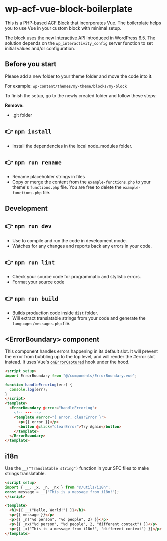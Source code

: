 # wp-acf-vue-block-boilerplate

This is a PHP-based [ACF Block](https://www.advancedcustomfields.com/resources/blocks/) that incorporates Vue.
The boilerplate helps you to use Vue in your custom block with minimal setup.

The block uses the new [Interactive API](https://developer.wordpress.org/block-editor/reference-guides/interactivity-api/api-reference/#server-functions) introduced in WordPress 6.5.
The solution depends on the `wp_interactivity_config` server function to set initial values and/or configuration.

## Before you start

Please add a new folder to your theme folder and move the code into it.

For example: `wp-content/themes/my-theme/blocks/my-block`

To finish the setup, go to the newly created folder and follow these steps:

**Remove:**
* .git folder

## 👉  `npm install`
* Install the dependencies in the local node_modules folder.

## 👉  `npm run rename`
* Rename placeholder strings in files
* Copy or merge the content from the `example-functions.php` to your theme's `functions.php` file. You are free to delete the `example-functions.php` file.

## Development

## 👉  `npm run dev`
* Use to compile and run the code in development mode.
* Watches for any changes and reports back any errors in your code.
  
## 👉  `npm run lint`
* Check your source code for programmatic and stylistic errors. 
* Format your source code

## 👉  `npm run build`
- Builds production code inside `dist` folder.
- Will extract translatable strings from your code and generate the `languages/messages.php` file.

## &lt;ErrorBoundary&gt; component

This component handles errors happening in its default slot. It will prevent the error from bubbling up to the top level, and will render the #error slot instead.
It uses Vue's [`onErrorCaptured`](https://vuejs.org/api/composition-api-lifecycle.html#onerrorcaptured) hook under the hood.

```html
<script setup>
import ErrorBoundary from "@/components/ErrorBoundary.vue";

function handleErrorLog(err) {
  console.log(err);
}
</script>
<template>
  <ErrorBoundary @error="handleErrorLog">
    <!-- --- -->
    <template #error="{ error, clearError }">
      <p>{{ error }}</p>
      <button @click="clearError">Try Again</button>
    </template>
  </ErrorBoundary>
</template>
```

## i18n

Use the `__("Translatable string")` function in your SFC files to make strings translatable.

```html
<script setup>
import { __, _x, _n, _nx } from "@/utils/i18n";
const message = __("This is a message from i18n!");
</script>

<template>
  <h1>{{ __("Hello, World!") }}</h1>
  <p>{{ message }}</p>
  <p>{{ _n("%d person", "%d people", 2) }}</p>
  <p>{{ _nx("%d person", "%d people", 2, "different context") }}</p>
  <p>{{ _x("This is a message from i18n!", "different context") }}</p>
</template>
```
